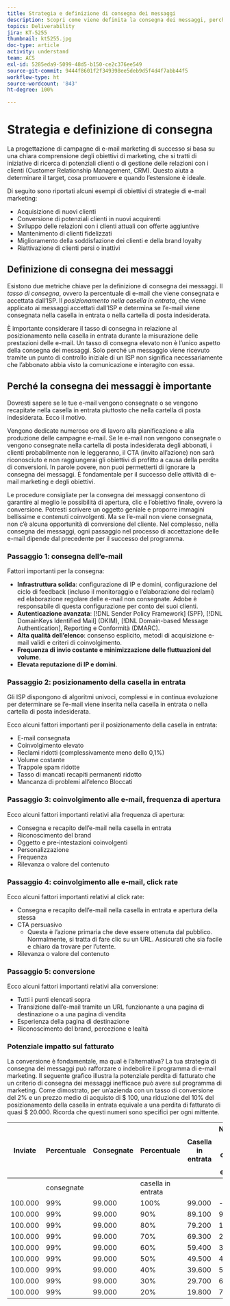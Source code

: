 ```yaml
---
title: Strategia e definizione di consegna dei messaggi
description: Scopri come viene definita la consegna dei messaggi, perché è importante e le relative metriche chiave.
topics: Deliverability
jira: KT-5255
thumbnail: kt5255.jpg
doc-type: article
activity: understand
team: ACS
exl-id: 5285eda9-5099-48d5-b150-ce2c376ee549
source-git-commit: 9444f8601f2f349398ee5deb9d5f4d4f7abb44f5
workflow-type: ht
source-wordcount: '843'
ht-degree: 100%

---
```


# Strategia e definizione di consegna

La progettazione di campagne di e-mail marketing di successo si basa su una chiara comprensione degli obiettivi di marketing, che si tratti di iniziative di ricerca di potenziali clienti o di gestione delle relazioni con i clienti (Customer Relationship Management, CRM). Questo aiuta a determinare il target, cosa promuovere e quando l’estensione è ideale.

Di seguito sono riportati alcuni esempi di obiettivi di strategie di e-mail marketing:

* Acquisizione di nuovi clienti
* Conversione di potenziali clienti in nuovi acquirenti
* Sviluppo delle relazioni con i clienti attuali con offerte aggiuntive
* Mantenimento di clienti fidelizzati
* Miglioramento della soddisfazione dei clienti e della brand loyalty
* Riattivazione di clienti persi o inattivi

## Definizione di consegna dei messaggi

Esistono due metriche chiave per la definizione di consegna dei messaggi. Il *tasso di consegna*, ovvero la percentuale di e-mail che viene consegnata e accettata dall’ISP. Il *posizionamento nella casella in entrata*, che viene applicato ai messaggi accettati dall’ISP e determina se l’e-mail viene consegnata nella casella in entrata o nella cartella di posta indesiderata.

È importante considerare il tasso di consegna in relazione al posizionamento nella casella in entrata durante la misurazione delle prestazioni delle e-mail. Un tasso di consegna elevato non è l’unico aspetto della consegna dei messaggi. Solo perché un messaggio viene ricevuto tramite un punto di controllo iniziale di un ISP non significa necessariamente che l’abbonato abbia visto la comunicazione e interagito con essa.

## Perché la consegna dei messaggi è importante

Dovresti sapere se le tue e-mail vengono consegnate o se vengono recapitate nella casella in entrata piuttosto che nella cartella di posta indesiderata. Ecco il motivo.

Vengono dedicate numerose ore di lavoro alla pianificazione e alla produzione delle campagne e-mail. Se le e-mail non vengono consegnate o vengono consegnate nella cartella di posta indesiderata degli abbonati, i clienti probabilmente non le leggeranno, il CTA (invito all’azione) non sarà riconosciuto e non raggiungerai gli obiettivi di profitto a causa della perdita di conversioni. In parole povere, non puoi permetterti di ignorare la consegna dei messaggi. È fondamentale per il successo delle attività di e-mail marketing e degli obiettivi.

Le procedure consigliate per la consegna dei messaggi consentono di garantire al meglio le possibilità di apertura, clic e l’obiettivo finale, ovvero la conversione. Potresti scrivere un oggetto geniale e proporre immagini bellissime e contenuti coinvolgenti. Ma se l’e-mail non viene consegnata, non c’è alcuna opportunità di conversione del cliente. Nel complesso, nella consegna dei messaggi, ogni passaggio nel processo di accettazione delle e-mail dipende dal precedente per il successo del programma.

### Passaggio 1: consegna dell’e-mail

Fattori importanti per la consegna:

* **Infrastruttura solida**: configurazione di IP e domini, configurazione del ciclo di feedback (incluso il monitoraggio e l’elaborazione dei reclami) ed elaborazione regolare delle e-mail non consegnate. Adobe è responsabile di questa configurazione per conto dei suoi clienti.
* **Autenticazione avanzata**: [!DNL Sender Policy Framework] (SPF), [!DNL DomainKeys Identified Mail] (DKIM), [!DNL Domain-based Message Authentication], Reporting e Conformità (DMARC).
* **Alta qualità dell’elenco**: consenso esplicito, metodi di acquisizione e-mail validi e criteri di coinvolgimento.
* **Frequenza di invio costante e minimizzazione delle fluttuazioni del volume**.
* **Elevata reputazione di IP e domini**.

### Passaggio 2: posizionamento della casella in entrata

Gli ISP dispongono di algoritmi univoci, complessi e in continua evoluzione per determinare se l’e-mail viene inserita nella casella in entrata o nella cartella di posta indesiderata.

Ecco alcuni fattori importanti per il posizionamento della casella in entrata:

* E-mail consegnata
* Coinvolgimento elevato
* Reclami ridotti (complessivamente meno dello 0,1%)
* Volume costante
* Trappole spam ridotte
* Tasso di mancati recapiti permanenti ridotto
* Mancanza di problemi all’elenco Bloccati

### Passaggio 3: coinvolgimento alle e-mail, frequenza di apertura

Ecco alcuni fattori importanti relativi alla frequenza di apertura:

* Consegna e recapito dell’e-mail nella casella in entrata
* Riconoscimento del brand
* Oggetto e pre-intestazioni coinvolgenti
* Personalizzazione
* Frequenza
* Rilevanza o valore del contenuto

### Passaggio 4: coinvolgimento alle e-mail, click rate

Ecco alcuni fattori importanti relativi al click rate:

* Consegna e recapito dell’e-mail nella casella in entrata e apertura della stessa
* CTA persuasivo
   * Questa è l’azione primaria che deve essere ottenuta dal pubblico. Normalmente, si tratta di fare clic su un URL. Assicurati che sia facile e chiaro da trovare per l’utente.
* Rilevanza o valore del contenuto

### Passaggio 5: conversione

Ecco alcuni fattori importanti relativi alla conversione:

* Tutti i punti elencati sopra
* Transizione dall’e-mail tramite un URL funzionante a una pagina di destinazione o a una pagina di vendita
* Esperienza della pagina di destinazione
* Riconoscimento del brand, percezione e lealtà

### Potenziale impatto sul fatturato

La conversione è fondamentale, ma qual è l’alternativa? La tua strategia di consegna dei messaggi può rafforzare o indebolire il programma di e-mail marketing. Il seguente grafico illustra la potenziale perdita di fatturato che un criterio di consegna dei messaggi inefficace può avere sul programma di marketing. Come dimostrato, per un’azienda con un tasso di conversione del 2% e un prezzo medio di acquisto di $ 100, una riduzione del 10% del posizionamento della casella in entrata equivale a una perdita di fatturato di quasi $ 20.000. Ricorda che questi numeri sono specifici per ogni mittente.

| Inviate | Percentuale | Consegnate | Percentuale | Casella in entrata | Numero non nella casella in entrata | Tasso di conversione | Numero di perse | Medio | Perse |
|------|-----------|-----------|----------|-------|---------------------|-----------------|-----------------|----------|-----------|
|      | consegnate |           | casella in entrata |       |                     |                 | Conversioni | acquisto | ricavi |
| 100.000 | 99% | 99.000 | 100% | 99.000 | - | 2% | 0 | $ 100 | $ - |
| 100.000 | 99% | 99.000 | 90% | 89.100 | 9.900 | 2% | 198 | $ 100 | $ 19.800 |
| 100.000 | 99% | 99.000 | 80% | 79.200 | 19.800 | 2% | 396 | $ 100 | $ 39.600 |
| 100.000 | 99% | 99.000 | 70% | 69.300 | 29.700 | 2% | 594 | $ 100 | $ 59.400 |
| 100.000 | 99% | 99.000 | 60% | 59.400 | 39.600 | 2% | 792 | $ 100 | $ 79.200 |
| 100.000 | 99% | 99.000 | 50% | 49.500 | 49.500 | 2% | 990 | $ 100 | $ 99.000 |
| 100.000 | 99% | 99.000 | 40% | 39.600 | 59.400 | 2% | 1.188 | $ 100 | $ 118.800 |
| 100.000 | 99% | 99.000 | 30% | 29.700 | 69.300 | 2% | 1.386 | $ 100 | $ 138.600 |
| 100.000 | 99% | 99.000 | 20% | 19.800 | 79.200 | 2% | 1.584 | $ 100 | $ 158.400 |
